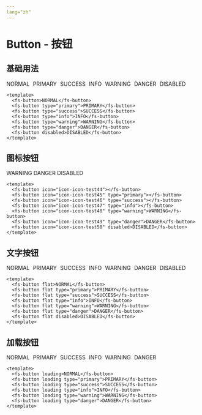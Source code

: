 ```yaml
---
lang="zh"
---
```


# Button - 按钮

## 基础用法

<div style="margin-top: 10px;">
  <fs-button style="margin-right: 5px;">NORMAL</fs-button>
  <fs-button style="margin-right: 5px;" type="primary">PRIMARY</fs-button>
  <fs-button style="margin-right: 5px;" type="success">SUCCESS</fs-button>
  <fs-button style="margin-right: 5px;" type="info">INFO</fs-button>
  <fs-button style="margin-right: 5px;" type="warning">WARNING</fs-button>
  <fs-button style="margin-right: 5px;" type="danger">DANGER</fs-button>
  <fs-button disabled style="margin-right: 5px;">DISABLED</fs-button>
</div>

<script>
export default {
  data() {
    return {
      loading: false
    }
  },
  created() {
  },
  methods: {
    btnClick() {
      this.loading = true
      setTimeout(() => {
        this.loading = false
      }, 2000)
    }
  }
};
</script>

```vue
<template>
  <fs-button>NORMAL</fs-button>
  <fs-button type="primary">PRIMARY</fs-button>
  <fs-button type="success">SUCCESS</fs-button>
  <fs-button type="info">INFO</fs-button>
  <fs-button type="warning">WARNING</fs-button>
  <fs-button type="danger">DANGER</fs-button>
  <fs-button disabled>DISABLED</fs-button>
</template>
```


## 图标按钮

<div style="margin-top: 10px;">
  <fs-button icon="icon-icon-test44"></fs-button>
  <fs-button icon="icon-icon-test45" type="primary"></fs-button>
  <fs-button icon="icon-icon-test46" type="success"></fs-button>
  <fs-button icon="icon-icon-test47" type="info"></fs-button>
  <fs-button icon="icon-icon-test48" type="warning">WARNING</fs-button>
  <fs-button left icon="icon-icon-test49" type="danger">DANGER</fs-button>
  <fs-button icon="icon-icon-test50" disabled>DISABLED</fs-button>
</div>

```vue
<template>
  <fs-button icon="icon-icon-test44"></fs-button>
  <fs-button icon="icon-icon-test45" type="primary"></fs-button>
  <fs-button icon="icon-icon-test46" type="success"></fs-button>
  <fs-button icon="icon-icon-test47" type="info"></fs-button>
  <fs-button icon="icon-icon-test48" type="warning">WARNING</fs-button>
  <fs-button icon="icon-icon-test49" type="danger">DANGER</fs-button>
  <fs-button icon="icon-icon-test50" disabled>DISABLED</fs-button>
</template>
```


## 文字按钮

<div style="margin-top: 10px;">
  <fs-button flat style="margin-right: 5px;">NORMAL</fs-button>
  <fs-button flat style="margin-right: 5px;" type="primary">PRIMARY</fs-button>
  <fs-button flat style="margin-right: 5px;" type="success">SUCCESS</fs-button>
  <fs-button flat style="margin-right: 5px;" type="info">INFO</fs-button>
  <fs-button flat style="margin-right: 5px;" type="warning">WARNING</fs-button>
  <fs-button flat style="margin-right: 5px;" type="danger">DANGER</fs-button>
  <fs-button flat disabled style="margin-right: 5px;">DISABLED</fs-button>
</div>

```vue
<template>
  <fs-button flat>NORMAL</fs-button>
  <fs-button flat type="primary">PRIMARY</fs-button>
  <fs-button flat type="success">SUCCESS</fs-button>
  <fs-button flat type="info">INFO</fs-button>
  <fs-button flat type="warning">WARNING</fs-button>
  <fs-button flat type="danger">DANGER</fs-button>
  <fs-button flat disabled>DISABLED</fs-button>
</template>
```

## 加载按钮

<div style="margin-top: 10px;">
  <fs-button :loading="loading" style="margin-right: 5px;" @click="btnClick">NORMAL</fs-button>
  <fs-button :loading="loading" style="margin-right: 5px;" @click="btnClick" type="primary">PRIMARY</fs-button>
  <fs-button :loading="loading" style="margin-right: 5px;" @click="btnClick" type="success">SUCCESS</fs-button>
  <fs-button :loading="loading" style="margin-right: 5px;" @click="btnClick" type="info">INFO</fs-button>
  <fs-button loading style="margin-right: 5px;" type="warning">WARNING</fs-button>
  <fs-button loading style="margin-right: 5px;" type="danger">DANGER</fs-button>
</div>

```vue
<template>
  <fs-button loading>NORMAL</fs-button>
  <fs-button loading type="primary">PRIMARY</fs-button>
  <fs-button loading type="success">SUCCESS</fs-button>
  <fs-button loading type="info">INFO</fs-button>
  <fs-button loading type="warning">WARNING</fs-button>
  <fs-button loading type="danger">DANGER</fs-button>
</template>
```